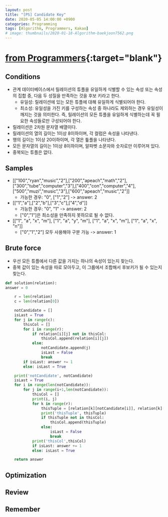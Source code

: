 ```yaml
---
layout: post
title: "[PS] Candidate Key"
date: 2020-05-05 14:00:00 +0900
categories: Programming
tags: [Algorithm, Programmers, Kakao]
# image: thumbnails/2020-01-18-Algorithm-baekjoon7562.png
---
```


# [from Programmers](https://programmers.co.kr/learn/courses/30/lessons/42890?language=python3){:target="blank"}

## Conditions

- 관계 데이터베이스에서 릴레이션의 튜플을 유일하게 식별할 수 있는 속성 또는 속성의 집합 중, 다음 두 성질을 만족하는 것을 후보 키라고 한다.
  - 유일성: 릴레이션에 있는 모든 튜플에 대해 유일하게 식별되어야 한다.
  - 최소성: 유일성을 가진 키를 구성하는 속성 중 하나라도 제외하는 경우 유일성이 깨지는 것을 의미한다. 즉, 릴레이션의 모든 튜플을 유일하게 식별하는데 꼭 필요한 속성들로만 구성되어야 한다.
- 릴레이션은 2차원 문자열 배열이다.
- 릴레이션의 열의 길이는 1이상 8이하이며, 각 컬럼은 속성을 나타낸다.
- 행의 길이는 1이상 20이하이며, 각 열은 튶플을 나타낸다.
- 모든 문자열의 길이는 1이상 8이하이며, 알파벳 소문자와 숫자로만 이루어져 있다.
- 중복되는 튜플은 없다.

## Samples

- [["100","ryan","music","2"],["200","apeach","math","2"],["300","tube","computer","3"],["400","con","computer","4"],["500","muzi","music","3"],["600","apeach","music","2"]]
  - 가능한 경우: "0", ["1","2"] -> answer: 2
- [["1","a"],["2","b"],["3","c"],["4","d"]]
  - 가능한 경우: "0", "1" -> answer: 2
  - ["0","1"]은 최소성을 만족하지 못하므로 될 수 없다.
- [["1", "a", "x", "m"], ["1", "a", "y", "m"], ["1", "a", "x", "m"], ["1", "a", "x", "n"]]
  - ["0","1","2"] 모두 사용해야 구분 가능 -> answer: 1

## Brute force

- 우선 모든 튜플에서 다른 값을 가지는 하나의 속성이 있는지 찾는다.
- 중복 값이 있는 속성을 따로 모아두고, 이 그룹에서 조합해서 후보키가 될 수 있는지 찾는다.

```python
def solution(relation):
answer = 0

    r = len(relation)
    c = len(relation[0])

    notCandidate = []
    isLast = True
    for j in range(c):
        thisCol = []
        for i in range(r):
            if relation[i][j] not in thisCol:
                thisCol.append(relation[i][j])
            else:
                notCandidate.append(j)
                isLast = False
                break
        if isLast: answer += 1
        else: isLast = True

    print('notCandidate', notCandidate)
    isLast = True
    for i in range(len(notCandidate)):
        for j in range(i+1,len(notCandidate)):
            thisCol = []
            print(i, j)
            for k in range(r):
                thisTuple = [relation[k][notCandidate[i]], relation[k][notCandidate[j]]]
                print('thisTuple', thisTuple)
                if thisTuple not in thisCol:
                    thisCol.append(thisTuple)
                else:
                    isLast = False
                    break
            print('thisCol',thisCol)
            if isLast: answer += 1
            else: isLast = True

    return answer
```

## Optimization

## Review

## Remember
